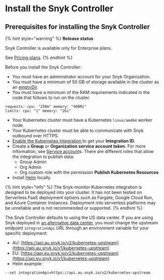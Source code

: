 # Install the Snyk Controller

## Prerequisites for installing the Snyk Controller

{% hint style="warning" %}
**Release status**

Snyk Controller is available only for Enterprise plans.

See [Pricing plans](https://snyk.io/plans).
{% endhint %}

Before you install the Snyk Controller:

* You must have an administrator account for your Snyk Organization.
* You must have a minimum of 50 GB of storage available in the cluster as an [emptyDir](https://kubernetes.io/docs/concepts/storage/volumes/#emptydir).
* You must have a minimum of the RAM requirements indicated in the code that follows to run on the cluster.

```
requests: cpu: "250m" memory: "400Mi"
limits: cpu: "1" memory: "2Gi"
```

* Your Kubernetes cluster must have a Kubernetes `linux/amd64` worker node.
* Your Kubernetes cluster must be able to communicate with Snyk outbound over HTTPS.
* [Enable the Kubernetes Integration ](../overview-of-the-kubernetes-integration/enable-the-kubernetes-integration.md)to get your **Integration ID.**
* Create a **Group** or **Organization** **service account token**. For more information, see [Service account](../../../../../enterprise-configuration/service-accounts/)s. There are different roles that allow the integration to publish data:
  * Group Admin
  * Org Admin
  * Org custom role with the permission **Publish Kubernetes Resources**
* Install [Helm](https://helm.sh/docs/intro/install/) locally.

{% hint style="info" %}
The Snyk-monitor Kubernetes integration is designed to be deployed into your cluster. It has not been tested on Serverless FaaS deployment options such as Fargate, Google Cloud Run, and Azure Container Instances. Deployment into serverless platforms may be unreliable and is not recommended or supported.
{% endhint %}

The Snyk Controller defaults to using the US data center. If you are using Snyk deployed in [an alternative data center](../../../../../working-with-snyk/regional-hosting-and-data-residency.md), you must change the upstream endpoint `integrationApi` URL through an environment variable for your specific deployment:

* AU: [https://api.au.snyk.io/v2/kubernetes-upstream](https://api.au.snyk.io/v1/kubernetes-upstream)
* EU: [https://api.eu.snyk.io/v2/kubernetes-upstream](https://api.eu.snyk.io/v1/kubernetes-upstream)
* Helm example:

```
--set integrationApi=https://api.au.snyk.io/v2/kubernetes-upstream
```
